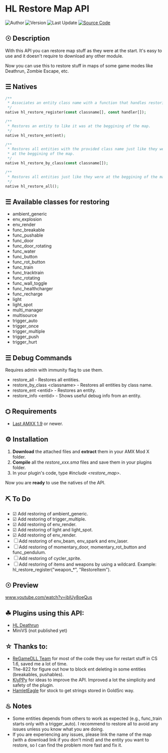 # HL Restore Map API

![Author](https://img.shields.io/badge/Author-rtxA-red) ![Version](https://img.shields.io/badge/Version-0.5-red) ![Last Update](https://img.shields.io/badge/Last%20Update-20/06/2020-red) [![Source Code](https://img.shields.io/badge/GitHub-Source%20Code-blueviolet)](https://github.com/rtxa/HL-Restore-Map)

## ☉ Description

With this API you can restore map stuff as they were at the start. It's easy to use and it doesn't require to download any other module.

Now you can use this to restore stuff in maps of some game modes like Deathrun, Zombie Escape, etc.

## ☰ Natives

```php
/** 
 * Associates an entity class name with a function that handles restoring.
 */
native hl_restore_register(const classname[], const handler[]);

/** 
 * Restores an entity to like it was at the beggining of the map.
 */
native hl_restore_ent(ent);

/** 
 * Restores all entities with the provided class name just like they were
 * at the beggining of the map.
 */
native hl_restore_by_class(const classname[]);

/** 
 * Restores all entities just like they were at the beggining of the map.
 */
native hl_restore_all();
```

## ☰ Available classes for restoring

- ambient_generic
- env_explosion
- env_render
- func_breakable
- func_pushable
- func_door
- func_door_rotating
- func_water
- func_button
- func_rot_button
- func_train
- func_tracktrain
- func_rotating
- func_wall_toggle
- func_healthcharger
- func_recharge
- light
- light_spot
- multi_manager
- multisource
- trigger_auto
- trigger_once
- trigger_multiple
- trigger_push
- trigger_hurt

## ☰ Debug Commands

Requires admin with immunity flag to use them.

- restore_all - Restores all entities.
- restore_by_class \<classname\> - Restores all entities by class name.
- restore_ent \<entid\> - Restores an entity.
- restore_info \<entid\> - Shows useful debug info from an entity.

## ⛭ Requirements

- [Last AMXX 1.9](https://www.amxmodx.org/downloads-new.php) or newer.

## ⚙ Installation

1. __Download__ the attached files and __extract__ them in your AMX Mod X folder.
2. __Compile__ all the *restore_xxx.sma* files and save them in your plugins folder.
3. In your plugin's code, type *#include \<restore_map\>*.

Now you are __ready__ to use the natives of the API.

## ⛏ To Do

- ☑ Add restoring of ambient_generic.
- ☑ Add restoring of trigger_multiple.
- ☑ Add restoring of env_render.
- ☑ Add restoring of light and light_spot.
- ☑ Add restoring of env_render.
- ☐ Add restoring of env_beam, env_spark and env_laser.
- ☐ Add restoring of momentary_door, momentary_rot_button and func_pendulum. 
- ☐ Add restoring of cycler_sprite.
- ☐ Add restoring of items and weapons by using a wildcard. Example: hl_restore_register("weapon_*", "RestoreItem").

## ☉ Preview

www.youtube.com/watch?v=iblUy8oeQus

## ☘ Plugins using this API:

- [HL Deathrun](https://forums.alliedmods.net/showthread.php?p=2652062)
- MiniVS (not published yet)

## ☆ Thanks to:

- [ReGameDLL Team](https://github.com/s1lentq/ReGameDLL_CS) for most of the code they use for restart stuff in CS 1.6, saved me a lot of time.
- The-822 for figure out how to block ent deleting in some entities (breakables, pushables).
- [KlyPPy](https://forums.alliedmods.net/member.php?u=228599) for ideas to improve the API. Improved a lot the simplicity and safety of the plugin.
- [HamletEagle](https://forums.alliedmods.net/member.php?u=237107) for stock to get strings stored in GoldSrc way.

## ♨ Notes

- Some entities depends from others to work as expected (e.g., func_train starts only with a trigger_auto). I recommend to restore all to avoid any issues unless you know what you are doing.
- If you are experiencing any issues, please link the name of the map (with a download link if you don't mind) and the entity you want to restore, so I can find the problem more fast and fix it.
